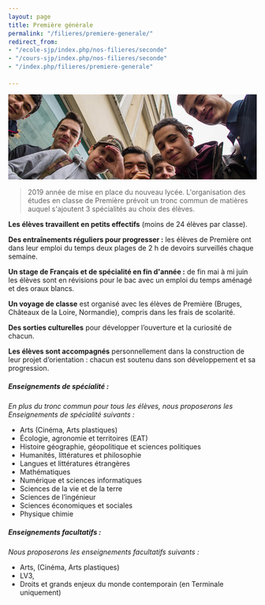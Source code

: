 ```yaml
---
layout: page
title: Première générale
permalink: "/filieres/premiere-generale/"
redirect_from:
- "/ecole-sjp/index.php/nos-filieres/seconde"
- "/cours-sjp/index.php/nos-filieres/seconde"
- "/index.php/filieres/premiere-generale"

---
```

![Seconde Générale - École Saint John Perse](/images/groupe-secondes.jpg)

> 2019 année de mise en place du nouveau lycée. L'organisation des études en classe de Première prévoit un tronc commun de matières auquel s'ajoutent 3 spécialités au choix des élèves.

**Les élèves travaillent en petits effectifs** (moins de 24 élèves par classe).

**Des entraînements réguliers pour progresser :** les élèves de Première ont dans leur emploi du temps deux plages de 2 h de devoirs surveillés chaque semaine.

**Un stage de Français et de spécialité en fin d'année :** de fin mai à mi juin les élèves sont en révisions pour le bac avec un emploi du temps aménagé et des oraux blancs.

**Un voyage de classe** est organisé avec les élèves de Première (Bruges, Châteaux de la Loire, Normandie), compris dans les frais de scolarité.

**Des sorties culturelles** pour développer l’ouverture et la curiosité de chacun.

**Les élèves sont accompagnés** personnellement dans la construction de leur projet d’orientation : chacun est soutenu dans son développement et sa progression.

##### _Enseignements de spécialité :_ 

_En plus du tronc commun pour tous les élèves, nous proposerons les Enseignements de spécialité suivants :_

* Arts (Cinéma, Arts plastiques)
* Écologie, agronomie et territoires (EAT)
* Histoire géographie, géopolitique et sciences politiques
* Humanités, littératures et philosophie
* Langues et littératures étrangères
* Mathématiques
* Numérique et sciences informatiques
* Sciences de la vie et de la terre
* Sciences de l’ingénieur
* Sciences économiques et sociales
* Physique chimie

##### _Enseignements facultatifs :_

_Nous proposerons les enseignements facultatifs suivants :_

* Arts, (Cinéma, Arts plastiques)
* LV3,
* Droits et grands enjeux du monde contemporain (en Terminale uniquement)
